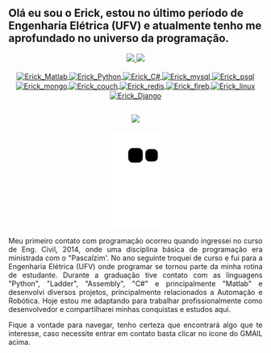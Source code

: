 
## Olá eu sou o Erick, estou no último período de Engenharia Elétrica (UFV) e atualmente tenho me aprofundado no universo da programação.

<div align="center">
  <a href="https://github.com/ErickFernan">
  <img height="180em" src="https://github-readme-stats.vercel.app/api?username=ErickFernan&show_icons=true&theme=dark&include_all_commits=true&count_private=true"/>
  <img height="180em" src="https://github-readme-stats.vercel.app/api/top-langs/?username=ErickFernan&layout=compact&langs_count=7&theme=dark"/>
</div>

  <div align="center" style="display: inline_block"><br>
  <img align="center" alt="Erick_Matlab" height="30" width="40" src="https://cdn.jsdelivr.net/gh/devicons/devicon/icons/matlab/matlab-original.svg" />
  <img align="center" alt="Erick_Python" height="30" width="40" src="https://cdn.jsdelivr.net/gh/devicons/devicon/icons/python/python-original.svg" />
  <img align="center" alt="Erick_C#" height="30" width="40" src="https://cdn.jsdelivr.net/gh/devicons/devicon/icons/csharp/csharp-original.svg" />
  <img align="center" alt="Erick_mysql" height="30" width="40" src="https://cdn.jsdelivr.net/gh/devicons/devicon/icons/mysql/mysql-original.svg" />
  <img align="center" alt="Erick_psql" height="30" width="40" src="https://cdn.jsdelivr.net/gh/devicons/devicon/icons/postgresql/postgresql-original.svg" />
  <img align="center" alt="Erick_mongo" height="30" width="40" src="https://cdn.jsdelivr.net/gh/devicons/devicon/icons/mongodb/mongodb-original-wordmark.svg" />  
  <img align="center" alt="Erick_couch" height="30" width="40" src="https://cdn.jsdelivr.net/gh/devicons/devicon/icons/couchdb/couchdb-original.svg" />
  <img align="center" alt="Erick_redis" height="30" width="40" src="https://cdn.jsdelivr.net/gh/devicons/devicon/icons/redis/redis-original.svg" />
  <img align="center" alt="Erick_fireb" height="30" width="40" src="https://cdn.jsdelivr.net/gh/devicons/devicon/icons/firebase/firebase-plain.svg" />
  <img align="center" alt="Erick_linux" height="30" width="40" src="https://cdn.jsdelivr.net/gh/devicons/devicon/icons/linux/linux-original.svg" />
  <img align="center" alt="Erick_Django" height="30" width="40" src="https://cdn.jsdelivr.net/gh/devicons/devicon/icons/django/django-original.svg" />  
    
</div>
  
  
  ##
 
<div align="center"> 
  
  <a href = "mailto:dverickfernan@gmail.com"><img src="https://img.shields.io/badge/-Gmail-%23333?style=for-the-badge&logo=gmail&logoColor=white" target="_blank"></a>
 
  ![Snake animation](https://github.com/ErickFernan/ErickFernan/blob/output/github-contribution-grid-snake.svg)
 
</div>

<p align="justify"> 
     Meu primeiro contato com programação ocorreu quando ingressei no curso de Eng. Civil, 2014, onde uma disciplina básica de programação era ministrada com o "Pascalzim'. No ano seguinte troquei de curso e fui para a Engenharia Elétrica (UFV) onde programar se tornou parte da minha rotina de estudante. Durante a graduação tive contato com as linguagens "Python", "Ladder", "Assembly", "C#" e principalmente "Matlab" e desenvolvi diversos projetos, principalmente relacionados a Automação e Robótica. Hoje estou me adaptando para trabalhar profissionalmente como desenvolvedor e compartilharei minhas conquistas e estudos aqui.
</p>  
  
<p align="justify">   
   Fique a vontade para navegar, tenho certeza que encontrará algo que te interesse, caso necessite entrar em contato basta clicar no ícone do GMAIL acima.
</p>    

  
